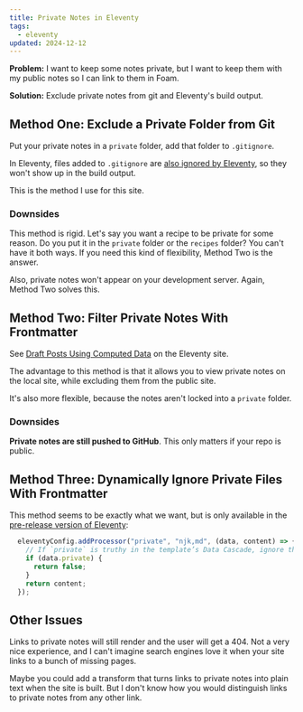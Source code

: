 ```yaml
---
title: Private Notes in Eleventy
tags:
  - eleventy
updated: 2024-12-12
---
```


**Problem:** I want to keep some notes private, but I want to keep them with my public notes so I can link to them in Foam.

**Solution:** Exclude private notes from git and Eleventy's build output.

## Method One: Exclude a Private Folder from Git

Put your private notes in a `private` folder, add that folder to `.gitignore`.

In Eleventy, files added to `.gitignore` are [also ignored by Eleventy](https://www.11ty.dev/docs/ignores/), so they won't show up in the build output.

This is the method I use for this site.

### Downsides

This method is rigid. Let's say you want a recipe to be private for some reason. Do you put it in the `private` folder or the `recipes` folder? You can't have it both ways. If you need this kind of flexibility, Method Two is the answer.

Also, private notes won't appear on your development server. Again, Method Two solves this.

## Method Two: Filter Private Notes With Frontmatter

See [Draft Posts Using Computed Data](https://www.11ty.dev/docs/quicktips/draft-posts/) on the Eleventy site.

The advantage to this method is that it allows you to view private notes on the local site, while excluding them from the public site.

It's also more flexible, because the notes aren't locked into a `private` folder.

### Downsides

**Private notes are still pushed to GitHub**. This only matters if your repo is public.

## Method Three: Dynamically Ignore Private Files With Frontmatter

This method seems to be exactly what we want, but is only available in the [pre-release version of Eleventy](https://www.11ty.dev/docs/config-preprocessors/):

```js
  eleventyConfig.addProcessor("private", "njk,md", (data, content) => {
    // If `private` is truthy in the template’s Data Cascade, ignore the file.
    if (data.private) {
      return false;
    }
    return content;
  });
```

## Other Issues

Links to private notes will still render and the user will get a 404. Not a very nice experience, and I can't imagine search engines love it when your site links to a bunch of missing pages.

Maybe you could add a transform that turns links to private notes into plain text when the site is built. But I don't know how you would distinguish links to private notes from any other link.
